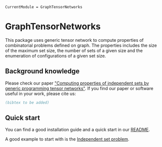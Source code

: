 ```@meta
CurrentModule = GraphTensorNetworks
```

# GraphTensorNetworks

This package uses generic tensor network to compute properties of combinatorial problems defined on graph.
The properties includes the size of the maximum set size, the number of sets of a given size and the enumeration of configurations of a given set size.

## Background knowledge

Please check our paper ["Computing properties of independent sets by generic programming tensor networks"]().
If you find our paper or software useful in your work, please cite us:

```bibtex
(bibtex to be added)
```

## Quick start

You can find a good installation guide and a quick start in our [README](https://github.com/Happy-Diode/GraphTensorNetworks.jl).

A good example to start with is the [Independent set problem](@ref).